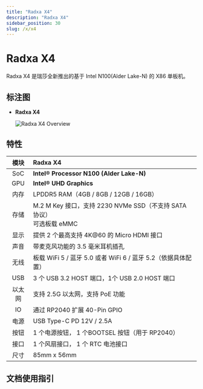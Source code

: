 ```yaml
---
title: "Radxa X4"
description: "Radxa X4"
sidebar_position: 30
slug: /x/x4
---
```


# Radxa X4

Radxa X4 是瑞莎全新推出的基于 Intel N100(Alder Lake-N) 的 X86 单板机。

## 标注图

- **Radxa X4**

  ![Radxa X4 Overview](/img/x/x4/radxa_x4_ports.webp)

## 特性

|  模块  | Radxa X4                                                                  |
| :----: | :------------------------------------------------------------------------ |
|  SoC   | **Intel® Processor N100 (Alder Lake-N)**                                 |
|  GPU   | **Intel® UHD Graphics**                                                  |
|  内存  | LPDDR5 RAM（4GB / 8GB / 12GB / 16GB）                                     |
|  存储  | M.2 M Key 接口，支持 2230 NVMe SSD（不支持 SATA 协议）<br/> 可选板载 eMMC |
|  显示  | 提供 2 个最高支持 4K@60 的 Micro HDMI 接口                                |
|  声音  | 带麦克风功能的 3.5 毫米耳机插孔                                           |
|  无线  | 板载 WiFi 5 / 蓝牙 5.0 或者 WiFi 6 / 蓝牙 5.2（依据具体配置）             |
|  USB   | 3 个 USB 3.2 HOST 端口，1个 USB 2.0 HOST 端口                             |
| 以太网 | 支持 2.5G 以太网，支持 PoE 功能                                           |
|   IO   | 通过 RP2040 扩展 40-Pin GPIO                                              |
|  电源  | USB Type-C PD 12V / 2.5A                                                  |
|  按钮  | 1 个电源按钮， 1 个BOOTSEL 按钮（用于 RP2040）                            |
|  接口  | 1 个风扇接口， 1 个 RTC 电池接口                                          |
|  尺寸  | 85mm x 56mm                                                               |

## 文档使用指引

<DocCardList />
